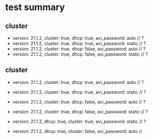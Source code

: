 # test summary

## cluster

- version: 21.1.2, cluster: true, dhcp: true, avi_password: auto // ?
- version: 21.1.2, cluster: true, dhcp: true, avi_password: static // ?  
- version: 21.1.2, cluster: true, dhcp: false, avi_password: auto // ?
- version: 21.1.2, cluster: true, dhcp: false, avi_password: static // ?

## cluster

- version: 21.1.2, cluster: true, dhcp: true, avi_password: auto // ?
- version: 21.1.2, cluster: true, dhcp: true, avi_password: static // ?
- version: 21.1.2, cluster: true, dhcp: false, avi_password: auto // ?
- version: 21.1.2, cluster: true, dhcp: false, avi_password: static // ?

- version: 21.1.2, dhcp: true, cluster: true, avi_password: static // ?
- version: 21.1.2, dhcp: true, cluster: false, avi_password: auto // 